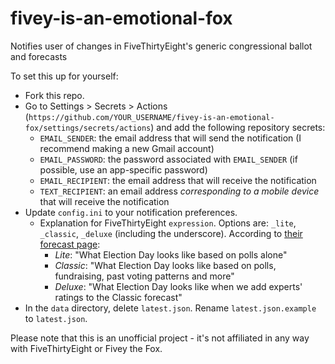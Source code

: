 # fivey-is-an-emotional-fox

Notifies user of changes in FiveThirtyEight's generic congressional ballot and forecasts

To set this up for yourself:

* Fork this repo.
* Go to Settings > Secrets > Actions (`https://github.com/YOUR_USERNAME/fivey-is-an-emotional-fox/settings/secrets/actions`) and add the following repository secrets:
    * `EMAIL_SENDER`: the email address that will send the notification (I recommend making a new Gmail account)
    * `EMAIL_PASSWORD`: the password associated with `EMAIL_SENDER` (if possible, use an app-specific password)
    * `EMAIL_RECIPIENT`: the email address that will receive the notification
    * `TEXT_RECIPIENT`: an email address *corresponding to a mobile device* that will receive the notification
* Update `config.ini` to your notification preferences.
    * Explanation for FiveThirtyEight `expression`. Options are: `_lite`, `_classic`, `_deluxe` (including the underscore). According to [their forecast page](https://projects.fivethirtyeight.com/2022-election-forecast/):
        * _Lite_: "What Election Day looks like based on polls alone"
        * _Classic_: "What Election Day looks like based on polls, fundraising, past voting patterns and more"
        * _Deluxe_: "What Election Day looks like when we add experts' ratings to the Classic forecast"
* In the `data` directory, delete `latest.json`. Rename `latest.json.example` to `latest.json`.

Please note that this is an unofficial project - it's not affiliated in any way with FiveThirtyEight or Fivey the Fox.
